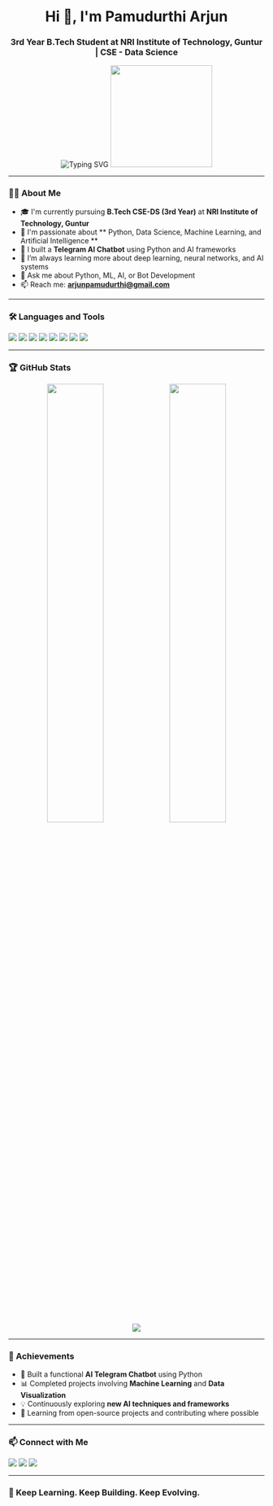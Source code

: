 <h1 align="center">Hi 👋, I'm  Pamudurthi Arjun</h1>
<h3 align="center">3rd Year B.Tech Student at NRI Institute of Technology, Guntur | CSE - Data Science</h3>

<p align="center">
  <img src="https://readme-typing-svg.demolab.com?font=Fira+Code&duration=2000&pause=1000&center=true&vCenter=true&width=435&lines=Aspiring+AI+Engineer;Python+%7C+ML+%7C+Data+Science+Enthusiast;Lifelong+Learner+%E2%9C%8C%EF%B8%8F" alt="Typing SVG" />
  <img src="G:\My Drive\Arjun Photo.jpg" width="200" />
</p>
</p>

---

### 🧑‍💻 About Me

- 🎓 I'm currently pursuing **B.Tech CSE-DS (3rd Year)** at **NRI Institute of Technology, Guntur**
- 🧠 I'm passionate about **  Python, Data Science, Machine Learning, and Artificial Intelligence  **
- 🤖 I built a **Telegram AI Chatbot** using Python and AI frameworks
- 🌱 I’m always learning more about deep learning, neural networks, and AI systems
- 💬 Ask me about Python, ML, AI, or Bot Development
- 📫 Reach me: **arjunpamudurthi@gmail.com**

---

### 🛠️ Languages and Tools

<p align="left">
  <img src="https://img.shields.io/badge/Python-3776AB?style=for-the-badge&logo=python&logoColor=white"/>
  <img src="https://img.shields.io/badge/NumPy-013243?style=for-the-badge&logo=numpy&logoColor=white"/>
  <img src="https://img.shields.io/badge/Pandas-150458?style=for-the-badge&logo=pandas&logoColor=white"/>
  <img src="https://img.shields.io/badge/TensorFlow-FF6F00?style=for-the-badge&logo=tensorflow&logoColor=white"/>
  <img src="https://img.shields.io/badge/Scikit--Learn-F7931E?style=for-the-badge&logo=scikit-learn&logoColor=white"/>
  <img src="https://img.shields.io/badge/Matplotlib-11557C?style=for-the-badge&logo=matplotlib&logoColor=white"/>
  <img src="https://img.shields.io/badge/Jupyter-F37626?style=for-the-badge&logo=jupyter&logoColor=white"/>
  <img src="https://img.shields.io/badge/GitHub-100000?style=for-the-badge&logo=github&logoColor=white"/>
</p>

---

### 🏆 GitHub Stats

<p align="center">
  <img src="https://github-readme-stats.vercel.app/api?username=arjunpamudurthi&show_icons=true&theme=tokyonight&hide_border=true" width="47%" />
  <img src="https://github-readme-streak-stats.herokuapp.com/?user=arjunpamudurthi&theme=tokyonight&hide_border=true" width="47%" />
</p>

<p align="center">
  <img src="https://github-readme-stats.vercel.app/api/top-langs/?username=arjunpamudurthi&layout=compact&theme=tokyonight&hide_border=true"/>
</p>

---

### 🚀 Achievements

- 🏅 Built a functional **AI Telegram Chatbot** using Python
- 📊 Completed projects involving **Machine Learning** and **Data Visualization**
- 💡 Continuously exploring **new AI techniques and frameworks**
- 🧠 Learning from open-source projects and contributing where possible

---

### 📫 Connect with Me

<p align="left">
  <a href="mailto:arjunpamudurthi@gmail.com"><img src="https://img.shields.io/badge/Gmail-D14836?style=for-the-badge&logo=gmail&logoColor=white"/></a>
  <a href="https://www.linkedin.com/in/arjunpamudurthi/" target="blank"><img src="https://img.shields.io/badge/LinkedIn-0A66C2?style=for-the-badge&logo=linkedin&logoColor=white"/></a>
  <a href="https://t.me/yourusername" target="blank"><img src="https://img.shields.io/badge/Telegram-2CA5E0?style=for-the-badge&logo=telegram&logoColor=white"/></a>
</p>

---

### 🧠 Keep Learning. Keep Building. Keep Evolving.
